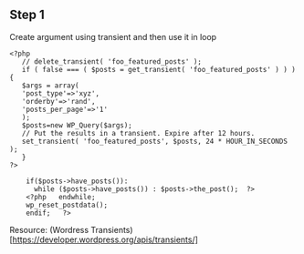  ## Step 1
 Create argument using transient and then use it in loop
 ```
<?php
    // delete_transient( 'foo_featured_posts' );
    if ( false === ( $posts = get_transient( 'foo_featured_posts' ) ) ) {
    $args = array(
    'post_type'=>'xyz', 
    'orderby'=>'rand', 
    'posts_per_page'=>'1'
    );
    $posts=new WP_Query($args);
    // Put the results in a transient. Expire after 12 hours.
    set_transient( 'foo_featured_posts', $posts, 24 * HOUR_IN_SECONDS );
    }
?>
```
```
    if($posts->have_posts()):
      while ($posts->have_posts()) : $posts->the_post();  ?>
    <?php   endwhile; 
    wp_reset_postdata();
    endif;   ?>
```

Resource:  (Wordress Transients)[https://developer.wordpress.org/apis/transients/]
